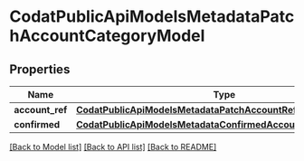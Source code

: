 # CodatPublicApiModelsMetadataPatchAccountCategoryModel

## Properties
Name | Type | Description | Notes
------------ | ------------- | ------------- | -------------
**account_ref** | [**CodatPublicApiModelsMetadataPatchAccountRefModel**](CodatPublicApiModelsMetadataPatchAccountRefModel.md) |  | [optional] 
**confirmed** | [**CodatPublicApiModelsMetadataConfirmedAccountCategoryModel**](CodatPublicApiModelsMetadataConfirmedAccountCategoryModel.md) |  | [optional] 

[[Back to Model list]](../README.md#documentation-for-models) [[Back to API list]](../README.md#documentation-for-api-endpoints) [[Back to README]](../README.md)


